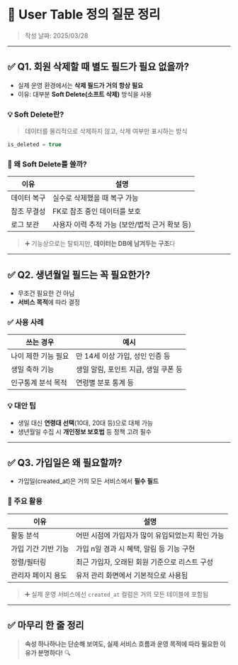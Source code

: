 # 📌 User Table 정의 질문 정리
> 작성 날짜: 2025/03/28

---

## ✅ Q1. 회원 삭제할 때 별도 필드가 필요 없을까?

- 실제 운영 환경에서는 **삭제 필드가 거의 항상 필요**
- 이유: 대부분 **Soft Delete(소프트 삭제)** 방식을 사용

### 💡 Soft Delete란?
> 데이터를 물리적으로 삭제하지 않고, 삭제 여부만 표시하는 방식

```sql
is_deleted = true
```

### 📌 왜 Soft Delete를 쓸까?

| 이유         | 설명                                                            |
|--------------|-----------------------------------------------------------------|
| 데이터 복구   | 실수로 삭제했을 때 복구 가능                                     |
| 참조 무결성   | FK로 참조 중인 데이터를 보호                                     |
| 로그 보관     | 사용자 이력 추적 가능 (보안/법적 근거 확보 등)                    |

> ➕ 기능상으로는 탈퇴지만, **데이터는 DB에 남겨두는 구조**다

---

## ✅ Q2. 생년월일 필드는 꼭 필요한가?

- 무조건 필요한 건 아님
- **서비스 목적**에 따라 결정

### ✅ 사용 사례

| 쓰는 경우           | 예시                                           |
|----------------------|------------------------------------------------|
| 나이 제한 기능 필요   | 만 14세 이상 가입, 성인 인증 등                |
| 생일 축하 기능        | 생일 알림, 포인트 지급, 생일 쿠폰 등            |
| 인구통계 분석 목적    | 연령별 분포 통계 등                              |

### 💡 대안 팁
- 생일 대신 **연령대 선택**(10대, 20대 등)으로 대체 가능
- 생년월일 수집 시 **개인정보 보호법** 등 정책 고려 필수

---

## ✅ Q3. 가입일은 왜 필요할까?

- 가입일(created_at)은 거의 모든 서비스에서 **필수 필드**

### 📌 주요 활용

| 이유              | 설명                                                            |
|-------------------|-----------------------------------------------------------------|
| 활동 분석         | 어떤 시점에 가입자가 많이 유입되었는지 확인 가능                 |
| 가입 기간 기반 기능 | 가입 n일 경과 시 혜택, 알림 등 기능 구현                        |
| 정렬/필터링       | 최근 가입자, 오래된 회원 기준으로 리스트 구성                   |
| 관리자 페이지 용도 | 유저 관리 화면에서 기본적으로 사용됨                             |

> ➕ 실제 운영 서비스에선 `created_at` 컬럼은 거의 모든 테이블에 포함됨

---

## ✅ 마무리 한 줄 정리

> **속성 하나하나는 단순해 보여도, 실제 서비스 흐름과 운영 목적에 따라 필요한 이유가 분명하다!** 🔍
